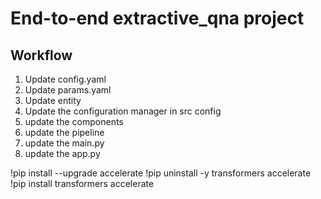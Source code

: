# End-to-end extractive_qna project

## Workflow
1. Update config.yaml
2. Update params.yaml
3. Update entity
4. Update the configuration manager in src config
5. update the components
6. update the pipeline
7. update the main.py
8. update the app.py


!pip install --upgrade accelerate
!pip uninstall -y transformers accelerate
!pip install transformers accelerate